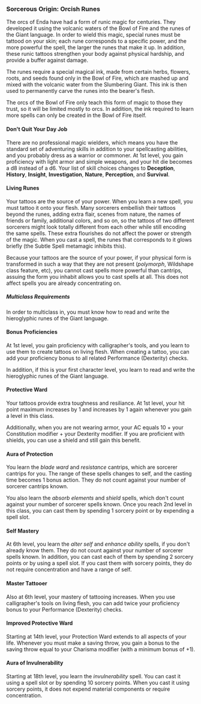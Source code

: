 <style>
  .phb{ background : white;}
  .phb img{ display : none;}
  .phb hr+blockquote{background : white;}
</style>

### Sorcerous Origin: Orcish Runes

<!--
Homebrewery links
- Share: http://homebrewery.naturalcrit.com/share/B1BdlK9rlX
- Edit: http://homebrewery.naturalcrit.com/edit/H1IOet9rx7
-->

The orcs of Enda have had a form of runic magic for centuries.  They developed it using the volcanic waters of the Bowl of Fire and the runes of the Giant language.  In order to wield this magic, special runes must be tattood on your skin; each rune corresponds to a specific power, and the more powerful the spell, the larger the runes that make it up. In addition, these runic tattoos strengthen your body against physical hardship, and provide a buffer against damage.

The runes require a special magical ink, made from certain herbs, flowers, roots, and seeds found only in the Bowl of Fire, which are mashed up and mixed with the volcanic water from the Slumbering Giant.  This ink is then used to permanently carve the runes into the bearer's flesh.  

The orcs of the Bowl of Fire only teach this form of magic to those they trust, so it will be limited mostly to orcs.  In addition, the ink required to learn more spells can only be created in the Bowl of Fire itself.

#### Don't Quit Your Day Job

There are no professional magic wielders, which means you have the standard set of adventuring skills in addition to your spellcasting abilities, and you probably dress as a warrior or commoner.  At 1st level, you gain proficiency with light armor and simple weapons, and your hit die becomes a d8 instead of a d6.  Your list of skill choices changes to **Deception**, **History**, **Insight**, **Investigation**, **Nature**, **Perception**, and **Survival**.

#### Living Runes

Your tattoos are the source of your power.  When you learn a new spell, you must tattoo it onto your flesh.  Many sorcerers embellish their tattoos beyond the runes, adding extra flair, scenes from nature, the names of friends or family, additional colors, and so on, so the tattoos of two different sorcerers might look totally different from each other while still encoding the same spells.  These extra flourishes do not affect the power or strength of the magic.  When you cast a spell, the runes that corresponds to it glows briefly (the Subtle Spell metamagic inhibits this).

Because your tattoos are the source of your power, if your physical form is transformed in such a way that they are not present (*polymorph*, Wildshape class feature, etc), you cannot cast spells more powerful than cantrips, assuing the form you inhabit allows you to cast spells at all. This does not affect spells you are already concentrating on.

##### Multiclass Requirements

In order to multiclass in, you must know how to read and write the hieroglyphic runes of the Giant language.

#### Bonus Proficiencies

At 1st level, you gain proficiency with calligrapher's tools, and you learn to use them to create tattoos on living flesh.  When creating a tattoo, you can add your proficiency bonus to all related Performance (Dexterity) checks.

In addition, if this is your first character level, you learn to read and write the hieroglyphic runes of the Giant language.

#### Protective Ward

Your tattoos provide extra toughness and resiliance. At 1st level, your hit point maximum increases by 1 and increases by 1 again whenever you gain a level in this class.

Additionally, when you are not wearing armor, your AC equals 10 + your Constitution modifier + your Dexterity modifier. If you are proficient with shields, you can use a shield and still gain this benefit.

#### Aura of Protection

You learn the *blade ward* and *resistance* cantrips, which are sorcerer cantrips for you. The range of these spells changes to self, and the casting time becomes 1 bonus action. They do not count against your number of sorcerer cantrips known.

You also learn the *absorb elements* and *shield* spells, which don't count against your number of sorcerer spells known. Once you reach 2nd level in this class, you can cast them by spending 1 sorcery point or by expending a spell slot.

#### Self Mastery

At 6th level, you learn the *alter self* and *enhance ability* spells, if you don't already know them. They do not count against your number of sorcerer spells known. In addition, you can cast each of them by spending 2 sorcery points or by using a spell slot. If you cast them with sorcery points, they do not require concentration and have a range of self.

#### Master Tattooer

Also at 6th level, your mastery of tattooing increases.  When you use calligrapher's tools on living flesh, you can add twice your proficiency bonus to your Performance (Dexterity) checks.

#### Improved Protective Ward

Starting at 14th level, your Protection Ward extends to all aspects of your life.  Whenever you must make a saving throw, you gain a bonus to the saving throw equal to your Charisma modifier (with a minimum bonus of +1).

#### Aura of Invulnerability

Starting at 18th level, you learn the *invulnerability* spell.  You can cast it using a spell slot or by spending 10 sorcery points. When you cast it using sorcery points, it does not expend material components or require concentration.




